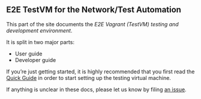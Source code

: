 ## E2E TestVM for the Network/Test Automation

This part of the site documents the *E2E Vagrant (TestVM) testing and development environment*.

It is split in two major parts:

- User guide
- Developer guide

If you’re just getting started, it is highly recommended that you first read the [Quick Guide](https://gitlab.athmg.eecloud.dynamic.nsn-net.net/e2e/e2e-vagrant/blob/master/README.md) in order to start setting up the testing virtual machine.

If anything is unclear in these docs, please let us know by filing [an issue](https://gitlab.athmg.eecloud.dynamic.nsn-net.net/e2e/e2e-vagrant/issues).
